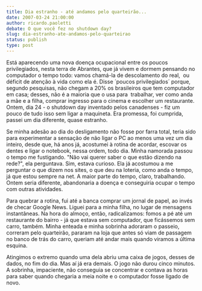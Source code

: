 ```yaml
---
title: Dia estranho - até andamos pelo quarteirão...
date: 2007-03-24 21:00:00
author: ricardo.paoletti
debate: O que você fez no shutdown day?
slug: dia-estranho-ate-andamos-pelo-quarteirao
status: publish 
type: post
---
```


Está aparecendo uma nova doença ocupacional entre os poucos privilegiados, nesta terra de Abrantes, que já vivem e dormem pensando no computador o tempo todo: vamos chamá-la de descolamento do real,  ou déficit de atenção à vida como ela é. Disse ´poucos privilegiados´ porque, segundo pesquisas, não chegam a 20% os brasileiros que tem computador em casa; desses, não é a maioria que o usa para  trabalhar, ver como anda a mãe e a filha, comprar ingresso para o cinema e escolher um restaurante. Ontem, dia 24 - o shutdown day inventado pelos canadenses - fiz um pouco de tudo isso sem ligar a maquineta. Era promessa, foi cumprida, passei um dia diferente, quase estranho.


Se minha adesão ao dia do desligamento não fosse por farra total, teria sido para experimentar a sensação de não ligar o PC ao menos uma vez um dia inteiro, desde que, há anos já, acostumei à rotina de acordar, escovar os dentes e ligar o notebook, nessa ordem, todo dia. Minha namorada passou o tempo me fustigando. "Não vai querer saber o que estão dizendo na rede?", ela perguntava. Sim, estava curioso. Ela já acostumou a me perguntar o que dizem nos sites, o que deu na loteria, como anda o tempo, já que estou sempre na net. A maior parte do tempo, claro, trabalhando. Ontem seria diferente, abandonaria a doença e conseguiria ocupar o tempo com outras atividades.


Para quebrar a rotina, fui até a banca comprar um jornal de papel, ao invés de checar Google News. Liguei para a minha filha, no lugar de mensagens instantâneas. Na hora do almoço, então, radicalizamos: fomos a pé até um restaurante do bairro - já que estava sem computador, que ficássemos sem carro, também. Minha enteada e minha sobrinha adoraram o passeio, correram pelo quarteirão, pararam na loja que antes só viam de passagem no banco de trás do carro, queriam até andar mais quando viramos a última esquina. 


Atingimos o extremo quando uma dela abriu uma caixa de jogos, desses de dados, no fim do dia. Mas aí já era demais. O jogo não durou cinco minutos. A sobrinha, impaciente, não conseguia se concentrar e contava as horas para saber quando chegaria a meia noite e o computador fosse ligado de novo.


